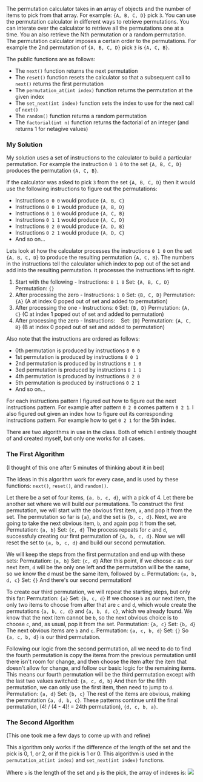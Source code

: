 The permutation calculator takes in an array of objects and the number of items to pick from that array. For example: `{A, B, C, D}` pick `3`.  You can use the permutation calculator in different ways to retrieve permutations. You can interate over the calculator to retrieve all the permutations one at a time. You an also retrieve the Nth permutation or a random permutation.  The permutation calculator imposes a certain order to the permutations.  For example the 2nd permutation of `{A, B, C, D}` pick `3` is `{A, C, B}`.

The public functions are as follows:
 - The `next()` function returns the next permutation
 - The `reset()` function resets the calculator so that a subsequent call to `next()` returns the first permutation
 - The `permutation_at(int index)` function returns the permutation at the given index
 - The `set_next(int index)` function sets the index to use for the next call of `next()`
 - The `random()` function returns a random permutation
 - The `factorial(int n)` function returns the factorial of an integer (and returns 1 for netagive values)

### My Solution ###

My solution uses a set of instructions to the calculator to build a particular permutation. For example the instruction `0 1 0` to the set `{A, B, C, D}` produces the permutation `{A, C, B}`.

If the calculator was asked to pick `3` from the set `{A, B, C, D}` then it would use the following instructions to figure out the permutations:

- Instructions `0 0 0` would produce `{A, B, C}`
- Instructions `0 0 1` would produce `{A, B, D}`
- Instructions `0 1 0` would produce `{A, C, B}`
- Instructions `0 1 1` would produce `{A, C, D}`
- Instructions `0 2 0` would produce `{A, D, B}`
- Instructions `0 2 1` would produce `{A, D, C}`
- And so on...

Lets look at how the calculator processes the instructions `0 1 0` on the set `{A, B, C, D}` to produce the resulting permutation `{A, C, B}`. The numbers in the instructions tell the calculator which index to pop out of the set and add into the resulting permutation.  It processes the instructions left to right.
1. Start with the following - Instructions: `0 1 0` Set: `{A, B, C, D}` Permutation: `{}`
2. After processing the zero - Instructions: `1 0` Set: `{B, C, D}` Permutation: `{A}` (A at index 0 poped out of set and added to permutation)
3. After processing the one - Instructions: `0` Set: `{B, D}` Permutation: `{A, C}` (C at index 1 poped out of set and added to permutation)
4. After processing the zero - Instructions: ` ` Set: `{D}` Permutation: `{A, C, B}` (B at index 0 poped out of set and added to permutation)

Also note that the instructions are ordered as follows:
- 0th permutation is produced by instructions `0 0 0`
- 1st permutation is produced by instructions `0 0 1`
- 2nd permutation is produced by instructions `0 1 0`
- 3ed permutation is produced by instructions `0 1 1`
- 4th permutation is produced by instructions `0 2 0`
- 5th permutation is produced by instructions `0 2 1`
- And so on...

For each instructions pattern I figured out how to figure out the next instructions pattern. For example after pattern `0 2 0` comes pattern `0 2 1`.  I also figured out given an index how to figure out its corresponding instructions pattern.  For example how to get `0 2 1` for the 5th index.

There are two algorithms in use in the class. Both of which I entirely thought of and created myself, but only one works for all cases.

### The First Algorithm ###
(I thought of this one after 5 minutes of thinking about it in bed)

The ideas in this algorithm work for every case, and is used by these functions: `next()`, `reset()`, and `random()`.

Let there be a set of four items, `{a, b, c, d}`, with a pick of 4.
Let there be another set where we will build our permutations.
To construct the first permutation, we will start with the obvious first item, `a`, and pop it from the set.
The permutation so far is `{a}`, and the set is `{b, c, d}`.
Next, we are going to take the next obvious item, `b`, and again pop it from the set.
Permutation: `{a, b}`
Set: `{c, d}`
The process repeats for `c` and `d`, successfuly creating our first permutation of `{a, b, c, d}`.
Now we will reset the set to `{a, b, c, d}` and build our second permutation.

We will keep the steps from the first permutation and end up with these sets:
Permutation: `{a, b}`
Set: `{c, d}`
After this point, if we choose `c` as our next item, `d` will be the only one left and the permutation will be the same, so we know the `d` must be the same item, followed by `c`.
Permutation: `{a, b, d, c}`
Set: `{}`
And there's our second permutation!

To create our third permutation, we will repeat the starting steps, but only this far:
Permutation: `{a}`
Set: `{b, c, d}`
If we choose `b` as our next item, the only two items to choose from after that are `c` and `d`, which woule create the permutations `{a, b, c, d}` and `{a, b, d, c}`, which we already found.
We know that the next item cannot be `b`, so the next obvious choice is to choose `c`, and, as usual, pop it from the set.
Permutation: `{a, c}`
Set: `{b, d}`
The next obvious items are `b` and `c`.
Permutation: `{a, c, b, d}`
Set: `{}`
So `{a, c, b, d}` is our third permutation.

Following our logic from the second permutation, all we need to do to find the fourth permutation is copy the items from the previous permutation until there isn't room for change, and then choose the item after the item that doesn't allow for change, and follow our basic logic for the remaining items.
This means our fourth permutation will be the third permutation except with the last two values switched: `{a, c, d, b}`
And then for the fifth permutation, we can only use the first item, then need to jump to `d`.
Permutation: `{a, d}`
Set: `{b, c}`
The rest of the items are obvious, making the permutation `{a, d, b, c}`.
These patterns continue until the final permutation, (4! / (4 - 4)! = 24th permutation), `{d, c, b, a}`.

### The Second Algorithm ###
(This one took me a few days to come up with and refine)

This algorithm only works if the difference of the length of the set and the pick is 0, 1, or 2, or if the pick is 1 or 0.
This algorithm is used in the `permutation_at(int index)` and `set_next(int index)` functions.

Where `s` is the length of the set and `p` is the pick, the array of indexes is:
<img src="https://render.githubusercontent.com/render/math?math=f(x) = x%2B\sum_{i = 1}^{p - 1}{10^i - (i%2Bs - p)10^{i - 1} floor(x / (i%2Bs - p)! / round(s / p))}">

